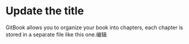# Update the title

GitBook allows you to organize your book into chapters, each chapter is stored in a separate file like this one.编辑

